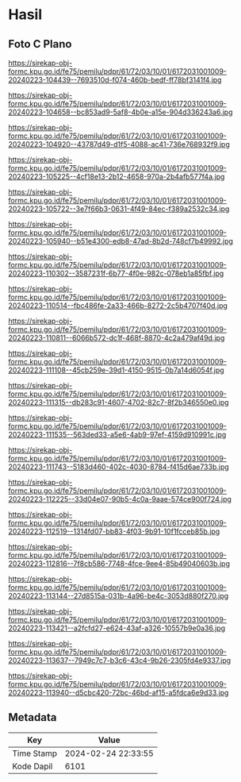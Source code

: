 # Hasil

## Foto C Plano

https://sirekap-obj-formc.kpu.go.id/fe75/pemilu/pdpr/61/72/03/10/01/6172031001009-20240223-104439--7693510d-f074-460b-bedf-ff78bf3141f4.jpg

https://sirekap-obj-formc.kpu.go.id/fe75/pemilu/pdpr/61/72/03/10/01/6172031001009-20240223-104658--bc853ad9-5af8-4b0e-a15e-904d336243a6.jpg

https://sirekap-obj-formc.kpu.go.id/fe75/pemilu/pdpr/61/72/03/10/01/6172031001009-20240223-104920--43787d49-d1f5-4088-ac41-736e768932f9.jpg

https://sirekap-obj-formc.kpu.go.id/fe75/pemilu/pdpr/61/72/03/10/01/6172031001009-20240223-105225--4cf18e13-2b12-4658-970a-2b4afb577f4a.jpg

https://sirekap-obj-formc.kpu.go.id/fe75/pemilu/pdpr/61/72/03/10/01/6172031001009-20240223-105722--3e7f66b3-0631-4f49-84ec-f389a2532c34.jpg

https://sirekap-obj-formc.kpu.go.id/fe75/pemilu/pdpr/61/72/03/10/01/6172031001009-20240223-105940--b51e4300-edb8-47ad-8b2d-748cf7b49992.jpg

https://sirekap-obj-formc.kpu.go.id/fe75/pemilu/pdpr/61/72/03/10/01/6172031001009-20240223-110302--3587231f-6b77-4f0e-982c-078eb1a85fbf.jpg

https://sirekap-obj-formc.kpu.go.id/fe75/pemilu/pdpr/61/72/03/10/01/6172031001009-20240223-110514--fbc486fe-2a33-466b-8272-2c5b4707f40d.jpg

https://sirekap-obj-formc.kpu.go.id/fe75/pemilu/pdpr/61/72/03/10/01/6172031001009-20240223-110811--6066b572-dc1f-468f-8870-4c2a479af49d.jpg

https://sirekap-obj-formc.kpu.go.id/fe75/pemilu/pdpr/61/72/03/10/01/6172031001009-20240223-111108--45cb259e-39d1-4150-9515-0b7a14d6054f.jpg

https://sirekap-obj-formc.kpu.go.id/fe75/pemilu/pdpr/61/72/03/10/01/6172031001009-20240223-111315--db283c91-4607-4702-82c7-8f2b346550e0.jpg

https://sirekap-obj-formc.kpu.go.id/fe75/pemilu/pdpr/61/72/03/10/01/6172031001009-20240223-111535--563ded33-a5e6-4ab9-97ef-4159d910991c.jpg

https://sirekap-obj-formc.kpu.go.id/fe75/pemilu/pdpr/61/72/03/10/01/6172031001009-20240223-111743--5183d460-402c-4030-8784-f415d6ae733b.jpg

https://sirekap-obj-formc.kpu.go.id/fe75/pemilu/pdpr/61/72/03/10/01/6172031001009-20240223-112225--33d04e07-90b5-4c0a-9aae-574ce900f724.jpg

https://sirekap-obj-formc.kpu.go.id/fe75/pemilu/pdpr/61/72/03/10/01/6172031001009-20240223-112519--1314fd07-bb83-4f03-9b91-10f1fcceb85b.jpg

https://sirekap-obj-formc.kpu.go.id/fe75/pemilu/pdpr/61/72/03/10/01/6172031001009-20240223-112816--7f8cb586-7748-4fce-9ee4-85b49040603b.jpg

https://sirekap-obj-formc.kpu.go.id/fe75/pemilu/pdpr/61/72/03/10/01/6172031001009-20240223-113144--27d8515a-031b-4a96-be4c-3053d880f270.jpg

https://sirekap-obj-formc.kpu.go.id/fe75/pemilu/pdpr/61/72/03/10/01/6172031001009-20240223-113421--a2fcfd27-e624-43af-a326-10557b9e0a36.jpg

https://sirekap-obj-formc.kpu.go.id/fe75/pemilu/pdpr/61/72/03/10/01/6172031001009-20240223-113637--7949c7c7-b3c6-43c4-9b26-2305fd4e9337.jpg

https://sirekap-obj-formc.kpu.go.id/fe75/pemilu/pdpr/61/72/03/10/01/6172031001009-20240223-113940--d5cbc420-72bc-46bd-af15-a5fdca6e9d33.jpg


## Metadata

| Key        | Value               |
| ---------- | ------------------- |
| Time Stamp | 2024-02-24 22:33:55 |
| Kode Dapil | 6101                |



